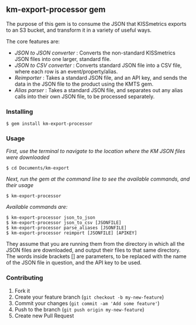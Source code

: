 ## km-export-processor gem

The purpose of this gem is to consume the JSON that KISSmetrics exports to an S3 bucket, and transform it in a variety of useful ways.

The core features are:

* *JSON to JSON converter* : Converts the non-standard KISSmetrics JSON files into one larger, standard file.
* *JSON to CSV converter* : Converts standard JSON file into a CSV file, where each row is an event/property/alias.
* *Reimporter* : Takes a standard JSON file, and an API key, and sends the data in the JSON file to the product using the KMTS gem.
* *Alias parser* : Takes a standard JSON file, and separates out any alias calls into their own JSON file, to be processed separately.

### Installing

```
$ gem install km-export-processor
```

### Usage

*First, use the terminal to navigate to the location where the KM JSON files were downloaded*
```
$ cd Documents/km-export
```

*Next, run the gem at the command line to see the available commands, and their usage*
```
$ km-export-processor
```

*Available commands are:*

```
$ km-export-processor json_to_json
$ km-export-processor json_to_csv [JSONFILE]
$ km-export-processor parse_aliases [JSONFILE]
$ km-export-processor reimport [JSONFILE] [APIKEY]
```
They assume that you are running them from the directory in which all the JSON files are downloaded, and output their files to that same directory. The words inside brackets [] are parameters, to be replaced with the name of the JSON file in question, and the API key to be used.

### Contributing

1. Fork it
2. Create your feature branch (`git checkout -b my-new-feature`)
3. Commit your changes (`git commit -am 'Add some feature'`)
4. Push to the branch (`git push origin my-new-feature`)
5. Create new Pull Request
